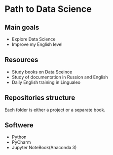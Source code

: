 # Path to Data Science

## Main goals
* Explore Data Science
* Improve my English level

## Resources
* Study books on Data Sceince
* Study of documentation in Russion and English
* Daily English training in Lingualeo

## Repositories structure
Each folder is either a project or a separate book.

## Softwere
* Python
* PyCharm
* Jupyter NoteBook(Anaconda 3)
